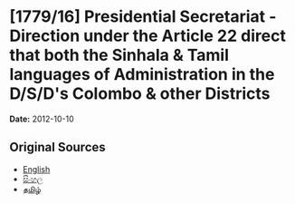 # [1779/16] Presidential Secretariat - Direction under the Article 22 direct that both the Sinhala & Tamil languages of Administration in the D/S/D's Colombo & other Districts

**Date:** 2012-10-10

## Original Sources

- [English](https://documents.gov.lk/view/extra-gazettes/2012/10/1779-16_E.pdf)
- [සිංහල](https://documents.gov.lk/view/extra-gazettes/2012/10/1779-16_S.pdf)
- [தமிழ்](https://documents.gov.lk/view/extra-gazettes/2012/10/1779-16_T.pdf)
